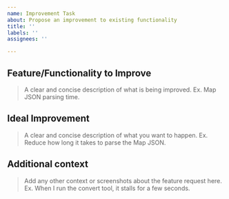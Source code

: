 ```yaml
---
name: Improvement Task
about: Propose an improvement to existing functionality
title: ''
labels: ''
assignees: ''

---
```


## Feature/Functionality to Improve

> A clear and concise description of what is being improved.
> Ex. Map JSON parsing time.

## Ideal Improvement

> A clear and concise description of what you want to happen.
> Ex. Reduce how long it takes to parse the Map JSON.

## Additional context

> Add any other context or screenshots about the feature request here.
> Ex. When I run the convert tool, it stalls for a few seconds.
